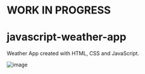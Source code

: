 # WORK IN PROGRESS

# javascript-weather-app
Weather App created with HTML, CSS and JavaScript. 




![image](https://user-images.githubusercontent.com/125219883/221366779-ad137b0e-84a3-4397-b848-1b93e5c6ad0f.png)
